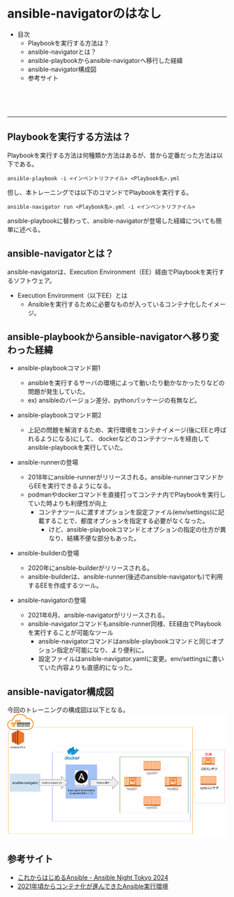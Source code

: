 
# ansible-navigatorのはなし

- 目次
  - Playbookを実行する方法は？
  - ansible-navigatorとは？
  - ansible-playbookからansible-navigatorへ移行した経緯
  - ansible-navigator構成図
  - 参考サイト

<br>
<br>
<br>

---

## Playbookを実行する方法は？
Playbookを実行する方法は何種類か方法はあるが、昔から定番だった方法は以下である。
```shell
ansible-playbook -i <インベントリファイル> <Playbook名>.yml 
```

但し、本トレーニングでは以下のコマンドでPlaybookを実行する。
```shell
ansible-navigator run <Playbook名>.yml -i <インベントリファイル>
```
ansible-playbookに替わって、ansible-navigatorが登場した経緯についても簡単に述べる。

## ansible-navigatorとは？
ansible-navigatorは、Execution Environment（EE）経由でPlaybookを実行するソフトウェア。

- Execution Environment（以下EE）とは
  - Ansibleを実行するために必要なものが入っているコンテナ化したイメージ。

## ansible-playbookからansible-navigatorへ移り変わった経緯

- ansible-playbookコマンド期1
  - ansibleを実行するサーバの環境によって動いたり動かなかったりなどの問題が発生していた。
  - ex) ansibleのバージョン差分、pythonパッケージの有無など。

- ansible-playbookコマンド期2
  - 上記の問題を解消するため、実行環境をコンテナイメージ(後にEEと呼ばれるようになる)にして、
    dockerなどのコンテナツールを経由してansible-playbookを実行していた。

- ansible-runnerの登場
  - 2018年にansible-runnerがリリースされる。ansible-runnerコマンドからEEを実行できるようになる。
  - podmanやdockerコマンドを直接打ってコンテナ内でPlaybookを実行していた時よりも利便性が向上
    - コンテナツールに渡すオプションを設定ファイル(env/settings)に記載することで、都度オプションを指定する必要がなくなった。
      - けど、ansible-playbookコマンドとオプションの指定の仕方が異なり、結構不便な部分もあった。

- ansible-builderの登場
  - 2020年にansible-builderがリリースされる。
  - ansible-builderは、ansible-runner(後述のansible-navigatorも)で利用するEEを作成するツール。

- ansible-navigatorの登場
  - 2021年6月、ansible-navigatorがリリースされる。
  - ansible-navigatorコマンドもansible-runner同様、EE経由でPlaybookを実行することが可能なツール
    - ansible-navigatorコマンドはansible-playbookコマンドと同じオプション指定が可能になり、より便利に。
    - 設定ファイルはansible-navigator.yamlに変更。env/settingsに書いていた内容よりも直感的になった。


## ansible-navigator構成図
今回のトレーニングの構成図は以下となる。<br>
![image](https://github.com/apc-nw-auto-cft/ansible_on_vyos/blob/50-ansible-navigator%E3%81%AE%E8%B3%87%E6%96%99%E4%BD%9C%E6%88%90/others/navigator_image.png?raw=true)

## 参考サイト
  - [これからはじめるAnsible - Ansible Night Tokyo 2024](https://www.slideshare.net/slideshow/ansible-ansible-night-tokyo-2024/266763151)
  - [2021年頃からコンテナ化が進んできたAnsible実行環境](https://logmi.jp/tech/articles/329608)
 
